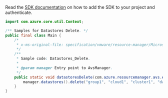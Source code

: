 Read the [SDK documentation](https://github.com/Azure/azure-sdk-for-java/blob/azure-resourcemanager-avs_1.0.0-beta.3/sdk/avs/azure-resourcemanager-avs/README.md) on how to add the SDK to your project and authenticate.

```java
import com.azure.core.util.Context;

/** Samples for Datastores Delete. */
public final class Main {
    /*
     * x-ms-original-file: specification/vmware/resource-manager/Microsoft.AVS/stable/2021-12-01/examples/Datastores_Delete.json
     */
    /**
     * Sample code: Datastores_Delete.
     *
     * @param manager Entry point to AvsManager.
     */
    public static void datastoresDelete(com.azure.resourcemanager.avs.AvsManager manager) {
        manager.datastores().delete("group1", "cloud1", "cluster1", "datastore1", Context.NONE);
    }
}
```

